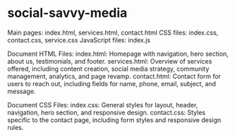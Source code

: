 ﻿# social-savvy-media

Main pages: index.html, services.html, contact.html
CSS files: index.css, contact.css, service.css
JavaScript files: index.js

Document HTML Files:
index.html: Homepage with navigation, hero section, about us, testimonials, and footer.
services.html: Overview of services offered, including content creation, social media strategy, community management, analytics, and page revamp.
contact.html: Contact form for users to reach out, including fields for name, phone, email, subject, and message.

Document CSS Files:
index.css: General styles for layout, header, navigation, hero section, and responsive design.
contact.css: Styles specific to the contact page, including form styles and responsive design rules.
